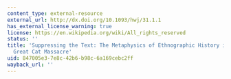 ```yaml
---
content_type: external-resource
external_url: http://dx.doi.org/10.1093/hwj/31.1.1
has_external_license_warning: true
license: https://en.wikipedia.org/wiki/All_rights_reserved
status: ''
title: 'Suppressing the Text: The Metaphysics of Ethnographic History in Darnton''s
  Great Cat Massacre'
uid: 847005e3-7e8c-42b6-b98c-6a169cebc2ff
wayback_url: ''
---
```

